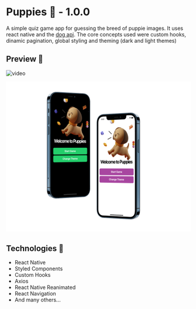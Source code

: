 # Puppies 🐶 - 1.0.0

A simple quiz game app for guessing the breed of puppie images. It uses react native and the [dog api](https://dog.ceo/dog-api/). The core concepts used were custom hooks, dinamic pagination, global styling and theming (dark and light themes)

## Preview 📱

![video](https://github.com/danielolaviobr/puppies/blob/master/assets/video.gif?raw=true)

![image](https://github.com/danielolaviobr/puppies/blob/master/assets/image.png?raw=true)

## Technologies 🤖

* React Native
* Styled Components
* Custom Hooks
* Axios
* React Native Reanimated
* React Navigation
* And many others...
